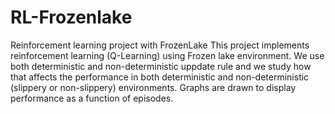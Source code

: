# RL-Frozenlake
Reinforcement learning project with FrozenLake
This project implements reinforcement learning (Q-Learning) using Frozen lake environment.
We use both deterministic and non-deterministic uppdate rule and we study how that affects the performance in both deterministic 
and non-deterministic (slippery or non-slippery) environments.
Graphs are drawn to display performance as a function of episodes.
